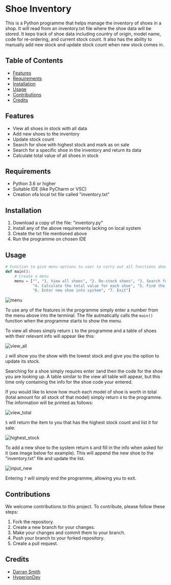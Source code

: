 # Shoe Inventory

This is a Python programme that helps manage the inventory of shoes in a shop. It will read from an inventory.txt file where the shoe data will be stored.
It keps track of shoe data including country of origin, model name, code for re-ordering, and current stock count. It also has the ability to manually add
new stock and update stock count when new stock comes in. 

## Table of Contents

- [Features](#features)
- [Requirements](#requirements)
- [Installation](#installation)
- [Usage](#usage)
- [Contributions](#contributions)
- [Credits](#credits)

## Features

- View all shoes in stock with all data
- Add new shoes to the inventory
- Update stock count
- Search for shoe with highest stock and mark as on sale
- Search for a specific shoe in the inventory and return its data
- Calculate total value of all shoes in stock

## Requirements

- Python 3.6 or higher
- Suitable IDE (like PyCharm or VSC)
- Creation ofa local txt file called "inventory.txt"

## Installation

1. Download a copy of the file: "inventory.py"
2. Install any of the above requirements lacking on local system
3. Create the txt file mentioned above
4. Run the programme on chosen IDE

## Usage

```python
# Function to give menu options to user to carry out all functions above
def main():
    # Create a menu
    menu = ["", "1. View all shoes", "2. Re-stock shoes", "3. Search for a shoe",
            "4. Calculate the total value for each shoe", "5. Find the shoe with the highest quantity",
            "6. Enter new shoe into system", "7. Exit"]
 ```
![menu](https://user-images.githubusercontent.com/116950436/206730308-b7ed276b-8fe0-4d6b-948b-8d0a4b3d9da1.png)

To use any of the features in the programme simply enter a number from the menu above into the terminal.
The file autmatically calls the `main()` function when the programme starts to show the menu.

To view all shoes simply return `1` to the programme and a table of shoes with their relevant info will appear like this:

![view_all](https://user-images.githubusercontent.com/116950436/206730706-a701d444-5fdc-402e-b80c-a7312008d1b0.png)

`2` will show you the show with the lowest stock and give you the option to update its stock.

Searching for a shoe simply requires enter `3`and then the code for the shoe you are looking up. A table similar to the view all table will appear, 
but this time only containing the info for the shoe code your entered.

If you would like to know how much each model of shoe is worth in total (total amount for all stock of that model) simply return `4` to the programme.
The information will be printed as follows:

![view_total](https://user-images.githubusercontent.com/116950436/206730726-e7a9436d-b760-40b4-ba38-d0d011661c57.png)


`5` will return the item to you that has the highest stock count and list it for sale:

![highest_stock](https://user-images.githubusercontent.com/116950436/206732447-5b8298fb-3171-42e4-951a-7c7f96bdb6b7.png)

To add a new shoe to the system return `6` and fill in the info when asked for it (see image below for example). This will append the new shoe to 
the "inventory.txt" file and update the list.

![input_new](https://user-images.githubusercontent.com/116950436/206730754-47629a25-78eb-4676-8799-bfe7cf8aa20d.png)

 Entering `7` will simply end the programme, allowing you to exit.

## Contributions

We welcome contributions to this project. To contribute, please follow these steps:

1. Fork the repository.
2. Create a new branch for your changes.
3. Make your changes and commit them to your branch.
4. Push your branch to your forked repository.
5. Create a pull request.

## Credits

- [Darran Smith](https://github.com/DarranS360)
- [HyperionDev](https://hyperiondev.com)

